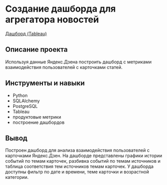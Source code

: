 # Создание дашборда для агрегатора новостей
[Дашборд (Tableau)](https://public.tableau.com/app/profile/sergey1185/viz/project_16567776970490/Dashboard?publish=yes)

## Описание проекта
Используя данные Яндекс.Дзена построить дашборд с метриками взаимодействия пользователей с карточками статей.

##  Инструменты и навыки
- Python
- SQLAlchemy
- PostgreSQL
- Tableau
- продуктовые метрики
- построение дашбордов

## Вывод
Построен дашборд для анализа взаимодействия пользователей с карточками Яндекс.Дзен. На дашборде представлены графики истории событий по темам карточек, разбивка событий по темам источников и таблица соответствия тем источников темам карточек. У дашборда доступны фильтр по дате и времени, теме карточки и возрастной категории. 

